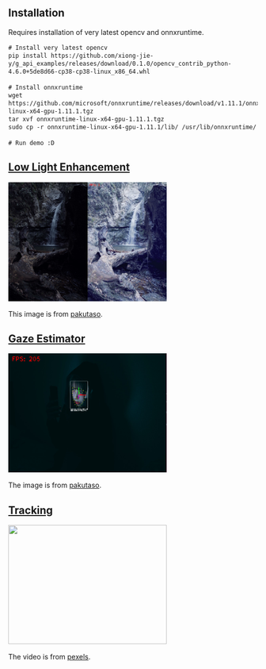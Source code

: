 ## Installation
Requires installation of very latest opencv and onnxruntime.

```
# Install very latest opencv
pip install https://github.com/xiong-jie-y/g_api_examples/releases/download/0.1.0/opencv_contrib_python-4.6.0+5de8d66-cp38-cp38-linux_x86_64.whl

# Install onnxruntime
wget https://github.com/microsoft/onnxruntime/releases/download/v1.11.1/onnxruntime-linux-x64-gpu-1.11.1.tgz
tar xvf onnxruntime-linux-x64-gpu-1.11.1.tgz
sudo cp -r onnxruntime-linux-x64-gpu-1.11.1/lib/ /usr/lib/onnxruntime/

# Run demo :D

```


## [Low Light Enhancement](./low_light_enhancement/README.md)
<img src="./readmes/low_light_enhancement_1.png" width="320px" height="240px">

This image is from [pakutaso](https://www.pakutaso.com/20210527134post-34854.html).

## [Gaze Estimator](./gaze_estimator/README.md)
<img src="./readmes/gaze_estimator_2.png" width="320px" height="240px">

The image is from [pakutaso](https://www.pakutaso.com/20210212050post-33462.html).

## [Tracking](./tracking_example/README.md)
<img src="./tracking_example/tracking_bird.gif" width="320px" height="240px">

The video is from [pexels](https://www.pexels.com/ja-jp/video/9862111/).